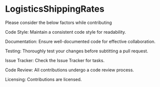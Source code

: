 # LogisticsShippingRates
Please consider the below factors while contributing

Code Style:
Maintain a consistent code style for readability.

Documentation:
Ensure well-documented code for effective collaboration.

Testing:
Thoroughly test your changes before subtitting a pull request.

Issue Tracker:
Check the Issue Tracker for tasks.

Code Review:
All contributions undergo a code review process.

Licensing:
Contributions are licensed.
